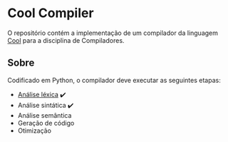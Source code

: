 # Cool Compiler

O repositório contém a implementação de um compilador da linguagem [Cool](http://www2.ic.uff.br/~bazilio/cursos/compiladores/material/cool-manual.pdf) para a disciplina de Compiladores.

## Sobre

Codificado em Python, o compilador deve executar as seguintes etapas:
- [Análise léxica](https://www.canva.com/design/DAFLpsrk07E/2XXAffmbde6eqZHpl8usKA/view?utm_content=DAFLpsrk07E&utm_campaign=designshare&utm_medium=link2&utm_source=sharebutton) ✔️ 
- Análise sintática ✔️
- Análise semântica
- Geração de código
- Otimização 
